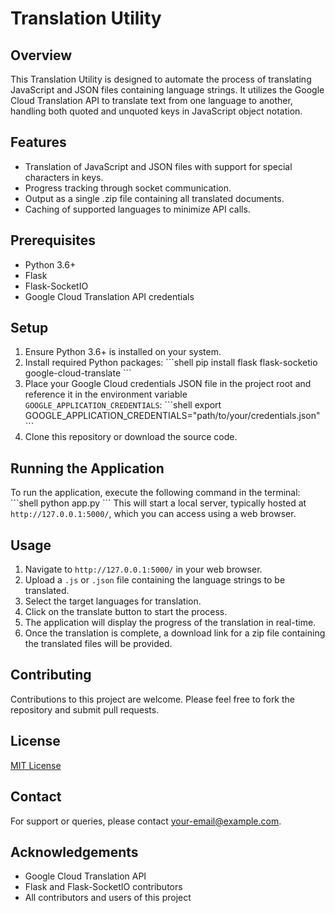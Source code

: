 # Translation Utility

## Overview
This Translation Utility is designed to automate the process of translating JavaScript and JSON files containing language strings. It utilizes the Google Cloud Translation API to translate text from one language to another, handling both quoted and unquoted keys in JavaScript object notation.

## Features
- Translation of JavaScript and JSON files with support for special characters in keys.
- Progress tracking through socket communication.
- Output as a single .zip file containing all translated documents.
- Caching of supported languages to minimize API calls.

## Prerequisites
- Python 3.6+
- Flask
- Flask-SocketIO
- Google Cloud Translation API credentials

## Setup
1. Ensure Python 3.6+ is installed on your system.
2. Install required Python packages:
   \```shell
   pip install flask flask-socketio google-cloud-translate
   \```
3. Place your Google Cloud credentials JSON file in the project root and reference it in the environment variable `GOOGLE_APPLICATION_CREDENTIALS`:
   \```shell
   export GOOGLE_APPLICATION_CREDENTIALS="path/to/your/credentials.json"
   \```
4. Clone this repository or download the source code.

## Running the Application
To run the application, execute the following command in the terminal:
\```shell
python app.py
\```
This will start a local server, typically hosted at `http://127.0.0.1:5000/`, which you can access using a web browser.

## Usage
1. Navigate to `http://127.0.0.1:5000/` in your web browser.
2. Upload a `.js` or `.json` file containing the language strings to be translated.
3. Select the target languages for translation.
4. Click on the translate button to start the process.
5. The application will display the progress of the translation in real-time.
6. Once the translation is complete, a download link for a zip file containing the translated files will be provided.

## Contributing
Contributions to this project are welcome. Please feel free to fork the repository and submit pull requests.

## License
[MIT License](LICENSE.md)

## Contact
For support or queries, please contact [your-email@example.com](mailto:your-email@example.com).

## Acknowledgements
- Google Cloud Translation API
- Flask and Flask-SocketIO contributors
- All contributors and users of this project
